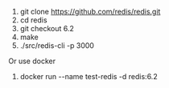 1. git clone https://github.com/redis/redis.git
2. cd redis
3. git checkout 6.2
3. make
4. ./src/redis-cli -p 3000

Or use docker
1. docker run --name test-redis -d redis:6.2
